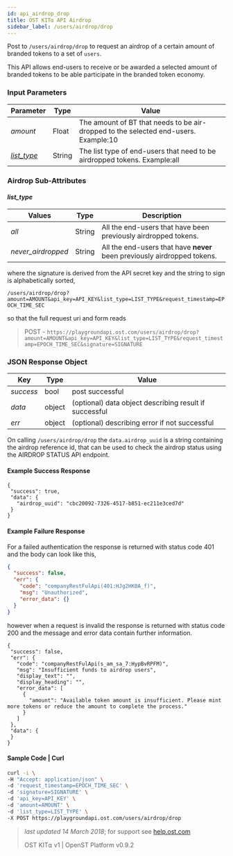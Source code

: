 ```yaml
---
id: api_airdrop_drop
title: OST KIT⍺ API Airdrop
sidebar_label: /users/airdrop/drop
---
```


Post to `/users/airdrop/drop` to request an airdrop of a certain amount of branded tokens to a set of `users`.

This API allows end-users to receive or be awarded a selected amount of branded tokens to be able participate in the branded token economy.


### Input Parameters
| Parameter | Type    | Value                                    |
|-----------|---------|------------------------------------------|
| _amount_   | Float | The amount of BT that needs to be air-dropped to the selected end-users.  Example:10 |
| [_list_type_](https://dev.ost.com/ostkit-restful-api/docs/user.html#list-type-sub-attributes)   | String | The list type of end-users that need to be airdropped tokens. Example:all|

### Airdrop Sub-Attributes

#### **_list_type_**
| Values | Type    | Description                                   |
|-----------|---------|------------------------------------------|
| _all_   | String | All the end-users that have been previously airdropped tokens. |
| _never_airdropped_   | String | All the end-users that have **never** been previously airdropped tokens. |


where the signature is derived from the API secret key and the string to sign is alphabetically sorted,

`/users/airdrop/drop?amount=AMOUNT&api_key=API_KEY&list_type=LIST_TYPE&request_timestamp=EPOCH_TIME_SEC`

so that the full request uri and form reads

> POST - `https://playgroundapi.ost.com/users/airdrop/drop?amount=AMOUNT&api_key=API_KEY&list_type=LIST_TYPE&request_timestamp=EPOCH_TIME_SEC&signature=SIGNATURE`

### JSON Response Object

| Key        | Type   | Value      |
|------------|--------|------------|
| _success_  | bool   | post successful |
| _data_     | object | (optional) data object describing result if successful   |
| _err_      | object | (optional) describing error if not successful |

On calling `/users/airdrop/drop` the `data.airdrop_uuid` is a string containing the airdrop reference id, that can be used to check the airdrop status using the AIRDROP STATUS API endpoint.


#### Example Success Response
```
{
 "success": true,
 "data": {
   "airdrop_uuid": "cbc20092-7326-4517-b851-ec211e3ced7d"
 }
}
```

#### Example Failure Response
For a failed authentication the response is returned with status code 401 and the body can look like this,
```json
{
  "success": false,
  "err": {
    "code": "companyRestFulApi(401:HJg2HK0A_f)",
    "msg": "Unauthorized",
    "error_data": {}
  }
}
```
however when a request is invalid the response is returned with status code 200 and the message and error data contain further information.
```
{
 "success": false,
 "err": {
   "code": "companyRestFulApi(s_am_sa_7:HypBvRPFM)",
   "msg": "Insufficient funds to airdrop users",
   "display_text": "",
   "display_heading": "",
   "error_data": [
     {
       "amount": "Available token amount is insufficient. Please mint more tokens or reduce the amount to complete the process."
     }
   ]
 },
 "data": {
 }
}
```


#### Sample Code | Curl
```bash
curl -i \ 
-H "Accept: application/json" \ 
-d 'request_timestamp=EPOCH_TIME_SEC' \ 
-d 'signature=SIGNATURE' \ 
-d 'api_key=API_KEY' \ 
-d 'amount=AMOUNT' \ 
-d 'list_type=LIST_TYPE' \ 
-X POST https://playgroundapi.ost.com/users/airdrop/drop
```

>_last updated 14 March 2018_; for support see [help.ost.com](help.ost.com)
>
> OST KIT⍺ v1 | OpenST Platform v0.9.2

